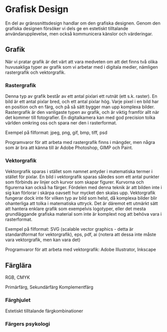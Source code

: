 # Grafisk Design
En del av gränssnittsdesign handlar om den grafiska designen. Genom den grafiska designen försöker vi dels ge en estetiskt tilltalande användarupplevelse, men också kommunicera känslor och värderingar. 

## Grafik
När vi pratar grafik är det värt att vara medveten om att det finns två olika huvusakliga typer av grafik som vi arbetar med i digitala medier, nämligen rastergrafik och vektorgrafik. 

### Rastergrafik
Denna typ av grafik består av ett antal pixlari ett rutnät (ett s.k. raster). En bild är ett antal pixlar bred, och ett antal pixlar hög. Varje pixel i en bild har en position och en färg, och på så sätt bygger man upp komplexa bilder. Rastergrafik är den vanligaste typen av grafik, och är viktig framför allt när det kommer till fotografier. En digitalkamera kan med god precision tolka världen omkring oss och spara ner den i rasterformat. 

Exempel på filformat: jpeg, png, gif, bmp, tiff, psd 

Programvaror för att arbeta med rastergrafik finns i mängder, men några som är bra att känna till är Adobe Photoshop, GIMP och Paint. 

### Vektorgrafik
Vektorgrafik sparas i stället som namnet antyder i matematiska termer i stället för pixlar. En bild i vektorgrafik sparas således som ett antal punkter som förbinds av linjer och kurvor som skapar figurer. Kurvorna och figurerna kan också ha färger. Fördelen med denna teknik är att bilden inte i sig kan förlorar i skärpa oavsett hur mycket den skalas upp. Vektorgrafik fungerar dock inte för vilken typ av bild som helst, då komplexa bilder blir ohanterliga att tolka i matematiska uttryck. Det är däremot ett utmärkt sätt att hantera enklare grafik som exempelvis logotyper, eller det mesta grundläggande grafiska material som inte är komplext nog att behöva vara i rasterformat. 

Exempel på filformat: SVG (scalable vector graphics - detta är standardformat for vektorgrafik), eps, pdf, ai (notera att dessa inte måste vara vektorgrafik, men kan vara det)

Programvaror för att arbeta med vektorgrafik: Adobe Illustrator, Inkscape

## Färglära

RGB, CMYK


Primärfärg, Sekundärfärg
Komplementfärg

### Färghjulet

Estetiskt tilltalande färgkombinationer


### Färgers psykologi

